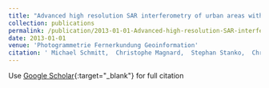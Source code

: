 ```yaml
---
title: "Advanced high resolution SAR interferometry of urban areas with airborne millimeterwave radar"
collection: publications
permalink: /publication/2013-01-01-Advanced-high-resolution-SAR-interferometry-of-urban-areas-with-airborne-millimeterwave-radar
date: 2013-01-01
venue: 'Photogrammetrie Fernerkundung Geoinformation'
citation: ' Michael Schmitt,  Christophe Magnard,  Stephan Stanko,  Christian Ackermann,  Uwe Stilla, &quot;Advanced high resolution SAR interferometry of urban areas with airborne millimeterwave radar.&quot; Photogrammetrie Fernerkundung Geoinformation, 2013.'
---
```

Use [Google Scholar](https://scholar.google.com/scholar?q=Advanced+high+resolution+SAR+interferometry+of+urban+areas+with+airborne+millimeterwave+radar){:target="_blank"} for full citation
